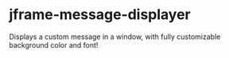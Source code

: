 # jframe-message-displayer
Displays a custom message in a window, with fully customizable background color and font!
